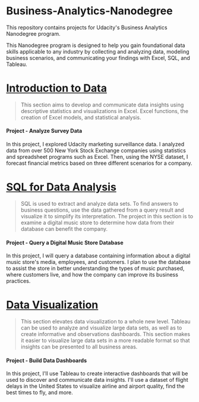 # Business-Analytics-Nanodegree
This repository contains projects for Udacity's Business Analytics Nanodegree program.

This Nanodegree program is designed to help you gain foundational data skills applicable to any industry by collecting and analyzing data, modeling 
business scenarios, and communicating your findings with Excel, SQL, and Tableau.



# [Introduction to Data](https://pages.github.com/)

> This section aims to develop and communicate data insights using descriptive statistics and visualizations in Excel.
> Excel functions, the creation of Excel models, and statistical analysis. 


#### Project - Analyze Survey Data

In this project, I explored Udacity marketing surveillance data. 
I analyzed data from over 500 New York Stock Exchange companies using statistics and spreadsheet programs such as Excel. Then, using the NYSE dataset, I
forecast financial metrics based on three different scenarios for a company.



# [SQL for Data Analysis](https://pages.github.com/)

> SQL is used to extract and analyze data sets. To find answers to business questions, use the data gathered from a query result and visualize it to simplify its interpretation. The project in this section is to examine a digital music store to determine how data from their database can benefit the company.

#### Project - Query a Digital Music Store Database

In this project, I will query a database containing information about a digital music store's media, employees, and customers. I plan to use the database 
to assist the store in better understanding the types of music purchased, where customers live, and how the company can improve its business practices.



# [Data Visualization](https://pages.github.com/)

> This section elevates data visualization to a whole new level. Tableau can be used to analyze and visualize large data sets, as well as to create informative and observations dashboards. This section makes it easier to visualize large data sets in a more readable format so that insights can be presented to all business areas.


#### Project - Build Data Dashboards

In this project, I'll use Tableau to create interactive dashboards that will be used to discover and communicate data insights. I'll use a dataset of 
flight delays in the United States to visualize airline and airport quality, find the best times to fly, and more.
